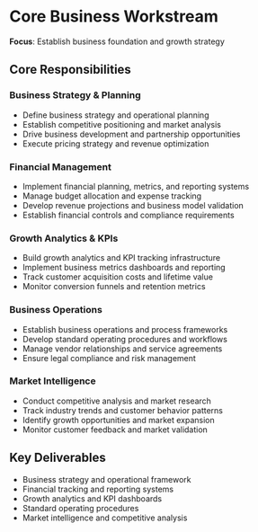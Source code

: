 # Core Business Workstream

**Focus**: Establish business foundation and growth strategy

## Core Responsibilities

### Business Strategy & Planning
- Define business strategy and operational planning
- Establish competitive positioning and market analysis
- Drive business development and partnership opportunities
- Execute pricing strategy and revenue optimization

### Financial Management
- Implement financial planning, metrics, and reporting systems
- Manage budget allocation and expense tracking
- Develop revenue projections and business model validation
- Establish financial controls and compliance requirements

### Growth Analytics & KPIs
- Build growth analytics and KPI tracking infrastructure
- Implement business metrics dashboards and reporting
- Track customer acquisition costs and lifetime value
- Monitor conversion funnels and retention metrics

### Business Operations
- Establish business operations and process frameworks
- Develop standard operating procedures and workflows
- Manage vendor relationships and service agreements
- Ensure legal compliance and risk management

### Market Intelligence
- Conduct competitive analysis and market research
- Track industry trends and customer behavior patterns
- Identify growth opportunities and market expansion
- Monitor customer feedback and market validation

## Key Deliverables
- Business strategy and operational framework
- Financial tracking and reporting systems
- Growth analytics and KPI dashboards
- Standard operating procedures
- Market intelligence and competitive analysis